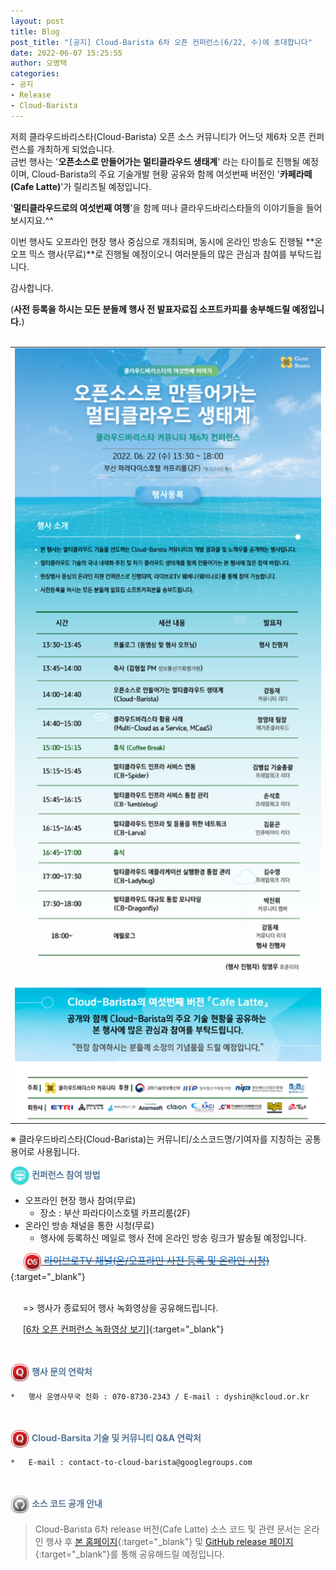 ```yaml
---
layout: post
title: Blog
post_title: "[공지] Cloud-Barista 6차 오픈 컨퍼런스(6/22, 수)에 초대합니다"
date: 2022-06-07 15:25:55
author: 오병택
categories: 
- 공지
- Release
- Cloud-Barista
---
```


저희 클라우드바리스타(Cloud-Barista) 오픈 소스 커뮤니티가 어느덧 제6차 오픈 컨퍼런스를 개최하게 되었습니다.
<br>
금번 행사는 '**오픈소스로 만들어가는 멀티클라우드 생태계**' 라는 타이틀로 진행될 예정이며, Cloud-Barista의 주요 기술개발 현황 공유와 함께 여섯번째 버전인 '**카페라떼(Cafe Latte)**'가 릴리즈될 예정입니다.

'**멀티클라우드로의 여섯번째 여행**'을 함께 떠나 클라우드바리스타들의 이야기들을 들어보시지요.^^<br>

이번 행사도 오프라인 현장 행사 중심으로 개최되며, 동시에 온라인 방송도 진행될 **온오프 믹스 행사(무료)**로 진행될 예정이오니 여러분들의 많은 관심과 참여를 부탁드립니다.
<br>
<!--more-->

감사합니다.<br>

(**사전 등록을 하시는 모든 분들께 행사 전 발표자료집 소프트카피를 송부해드릴 예정입니다.**)<br>
<br>

<center>
<table width="760" id="Table_01" border="0" cellspacing="0" cellpadding="0">
	<tbody><tr>
		<td>
			<a href="https://webinaro.co.kr/Event/160" target="_blank"><img width="760" style="display: block;" alt="" src="/assets/img/blog/6th-conference/6th_eDM_v1.4-high-resized.png" border="0"></a>
        </td>
	</tr>
    </tbody>
</table>
</center>
 ※ 클라우드바리스타(Cloud-Barista)는 커뮤니티/소스코드명/기여자를 지칭하는 공통 용어로 사용됩니다.

<br>

<span style="color:#557799"><img src="/assets/img/blog/2nd-conference/screen_icon-icons.com_52924.png" width="30" height="30" style="border:0px;vertical-align:middle">
**컨퍼런스 참여 방법**
</span>

-   오프라인 현장 행사 참여(무료)
     - 장소 : 부산 파라다이스호텔 카프리룸(2F)       
-	온라인 방송 채널을 통한 시청(무료)
     - 행사에 등록하신 메일로 행사 전에 온라인 방송 링크가 발송될 예정입니다.

&nbsp;&nbsp;&nbsp;&nbsp;
    [<img src="/assets/img/blog/2nd-conference/Lastfm-Icon_22087.png" width="30" height="30" style="border:0px;vertical-align:middle">
   <del><span style = "font-size:1.1em;  color: #0366CC;"> 라이브로TV 채널(온/오프라인 사전 등록 및 온라인 시청)</span></del>](https://webinaro.co.kr/Event/160 "라이브로TV 채널"){:target="_blank"}<br>

  <br>
   &nbsp;&nbsp;&nbsp;&nbsp; => 행사가 종료되어 행사 녹화영상을 공유해드립니다.<br>
  
   &nbsp;&nbsp;&nbsp;&nbsp; [[6차 오픈 컨퍼런스 녹화영상 보기]](https://www.youtube.com/playlist?list=PLwwH7W22YKWvIpMHp8LIofsM0BakqURoJ "6차 오픈 컨퍼러스 녹화영상 보기"){:target="_blank"}

<br>

<span style="color:#557799"><img src="/assets/img/blog/2nd-conference/Quora-Icon_22095.png" width="30" height="30" style="border:0px;vertical-align:middle">
**행사 문의 연락처**
</span>
 
    *	행사 운영사무국 전화 : 070-8730-2343 / E-mail : dyshin@kcloud.or.kr

<br>

<span style="color:#557799"><img src="/assets/img/blog/2nd-conference/Quora-Icon_22095.png" width="30" height="30" style="border:0px;vertical-align:middle">
**Cloud-Barsita 기술 및 커뮤니티 Q&A 연락처**
</span>

    *	E-mail : contact-to-cloud-barista@googlegroups.com


<br>

<span style="color:#557799"><img src="/assets/img/blog/2nd-conference/Github-Icon_22102.png" width="30" height="30" style="border:0px;vertical-align:middle">
**소스 코드 공개 안내**
</span>

   > Cloud-Barista 6차 release 버전(Cafe Latte) 소스 코드 및 관련 문서는 온라인 행사 후 [본 홈페이지](https://cloud-barista.github.io/download/ "본 홈페이지 Download page"){:target="_blank"}
    및 [GitHub release 페이지](https://github.com/cloud-barista/cloud-barista "Cloud-Barista release"){:target="_blank"}를 통해 공유해드릴 예정입니다.
